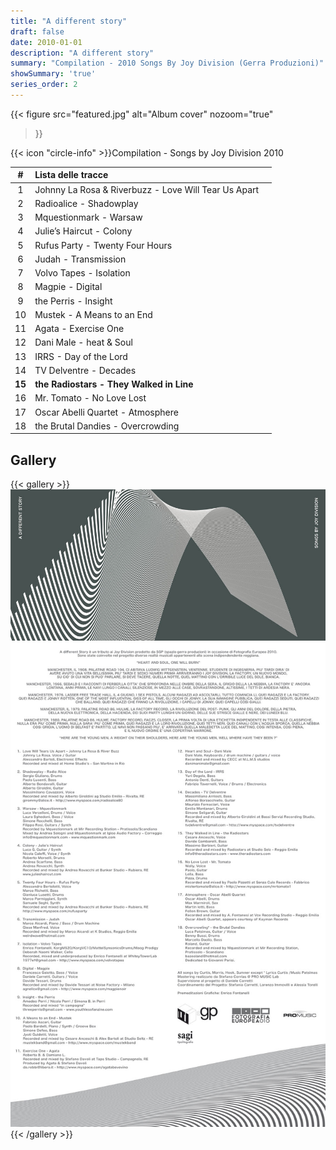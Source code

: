 ```yaml
---
title: "A different story"
draft: false
date: 2010-01-01
description: "A different story"
summary: "Compilation - 2010 Songs By Joy Division (Gerra Produzioni)"
showSummary: 'true'
series_order: 2
---
```


{{< figure
    src="featured.jpg"
    alt="Album cover"
    nozoom="true"
>}}

{{< icon "circle-info" >}}Compilation - Songs by Joy Division 2010

| #     | Lista delle tracce                                                   |               |
| :---: | :---                                                                 | :---          |
| 1     | Johnny La Rosa & Riverbuzz - Love Will Tear Us Apart                 |               |
| 2     | Radioalice - Shadowplay                                              |               |
| 3     | Mquestionmark - Warsaw                                               |               |
| 4     | Julie’s Haircut - Colony                                             |               |
| 5     | Rufus Party - Twenty Four Hours                                      |               |
| 6     | Judah - Transmission                                                 |               |
| 7     | Volvo Tapes - Isolation                                              |               |
| 8     | Magpie - Digital                                                     |               |
| 9     | the Perris - Insight                                                 |               |
| 10    | Mustek - A Means to an End                                           |               |
| 11    | Agata - Exercise One                                                 |               |
| 12    | Dani Male - heat & Soul                                              |               |
| 13    | IRRS - Day of the Lord                                               |               |
| 14    | TV Delventre - Decades                                               |               |
| **15**| **the Radiostars - They Walked in Line**                             |               |
| 16    | Mr. Tomato - No Love Lost                                            |               |
| 17    | Oscar Abelli Quartet - Atmosphere                                    |               |
| 18    | the Brutal Dandies - Overcrowding                                    |               |

## Gallery

{{< gallery >}}
    <img src="different_cover.jpg" class="grid-w33"/>
    <img src="different_colophon.jpg" class="grid-w33"/>
{{< /gallery >}}
